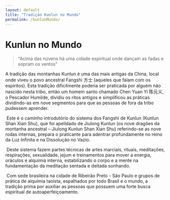 ```yaml
---
layout: default
title: "Tradição Kunlun no Mundo"
permalink: /kunlunMundo/
---
```


# Kunlun no Mundo
 

>"Acima das núvens há uma cidade espiritual onde dançam as fadas e sopram os ventos"
 
A tradição das montanhas Kunlun é uma das mais antigas da China, local onde viveu o povo ancestral Fangshi 方士 (aqueles que falam com os espíritos). Esta tradição dificilmente poderia ser praticada por alguém não nascido nesta tribo, então um homem santo chamado Chen Yuan Yi 陈元义, o Pescador Humilde, dividiu os ritos antigos e simplificou as práticas dividindo-as em nove segmentos para que as pessoas de fora da tribo pudessem aprender.  

​
Este é o caminho introdutório do sistema dos Fangshi de Kunlun (Kunlun Shan Xian Shu), que foi apelidado de Jiulong Kunlun (os nove dragões da montanha ancestral – Jiulong Kunlun Shan Xian Shu) referindo-se as nove rodas internas, prepara o praticante para adentrar profundamente no reino da Luz Infinita e na Dissolução no Vazio.  

​
Deste sistema fazem partes técnicas de artes marciais, rituais, meditações, respirações, sexualidade, jejum e treinamentos para mover a energia, oráculos e alquimia interna, estabilizando o corpo e a mente na fundamentação da meditação sentada e deitada sonhando.    

​
Com sede brasileira na cidade de Ribeirão Preto - São Paulo e grupos de prática de alquimia taoista, espalhados por todo Brasil e o mundo, a tradição prima por auxiliar as pessoas que possuem uma forte busca espiritual de autoaperfeiçoamento. 
